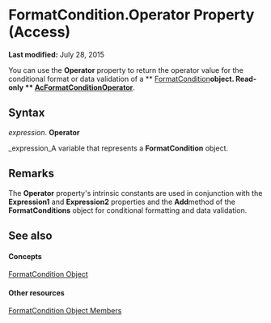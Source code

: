 
# FormatCondition.Operator Property (Access)

 **Last modified:** July 28, 2015

You can use the  **Operator** property to return the operator value for the conditional format or data validation of a ** [FormatCondition](a31deaae-b32d-c45b-b3b2-113a9e62cc7a.md)**object. Read-only  ** [AcFormatConditionOperator](74521f38-826e-6ada-87c3-f66782d084b4.md)**.

## Syntax

 _expression_. **Operator**

 _expression_A variable that represents a  **FormatCondition** object.


## Remarks

The  **Operator** property's intrinsic constants are used in conjunction with the **Expression1** and **Expression2** properties and the **Add**method of the  **FormatConditions** object for conditional formatting and data validation.


## See also


#### Concepts


 [FormatCondition Object](a31deaae-b32d-c45b-b3b2-113a9e62cc7a.md)
#### Other resources


 [FormatCondition Object Members](98a01bf0-3d5c-5ea4-9291-97ddd24fd7a1.md)
